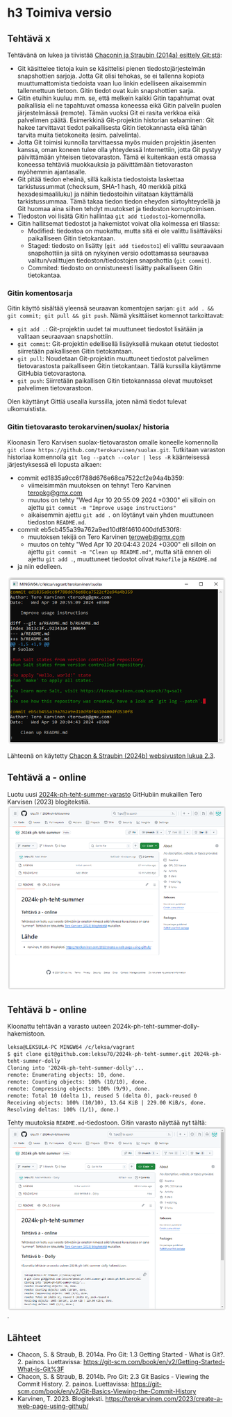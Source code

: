 # h3 Toimiva versio

## Tehtävä x
Tehtävänä on lukea ja tiivistää [Chaconin ja Straubin (2014a) esittely Git:stä](https://git-scm.com/book/en/v2/Getting-Started-What-is-Git%3F):
* Git käsittelee tietoja kuin se käsittelisi pienen tiedostojärjestelmän snapshottien sarjoja. Jotta Git olisi tehokas, se ei tallenna kopiota muuttumattomista tiedoista vaan luo linkin edelliseen aikaisemmin tallennettuun tietoon. Gitin tiedot ovat kuin snapshottien sarja.
* Gitin etuihin kuuluu mm. se, että melkein kaikki Gitin tapahtumat ovat paikallisia eli ne tapahtuvat omassa koneessa eikä Gitin palvelin puolen järjestelmässä (remote). Tämän vuoksi Git ei rasita verkkoa eikä palvelimen päätä. Esimerkkinä Git-projektin historian selaaminen: Git hakee tarvittavat tiedot paikallisesta Gitin tietokannasta eikä tähän tarvita muita tietokoneita (esim. palvelinta).
* Jotta Git toimisi kunnolla tarvittaessa myös muiden projektin jäsenten kanssa, oman koneen tulee olla yhteydessä Internettiin, jotta Git pystyy päivittämään yhteisen tietovaraston. Tämä ei kuitenkaan estä omassa koneessa tehtäviä muokkauksia ja päivittämään tietovaraston myöhemmin ajantasalle.
* Git pitää tiedon eheänä, sillä kaikista tiedostoista laskettaa tarkistussummat (checksum, SHA-1 hash, 40 merkkiä pitkä hexadesimaaliluku) ja näihin tiedostoihin viitataan käyttämällä tarkistussummaa. Tämä takaa tiedon tiedon eheyden siirtoyhteydellä ja Git huomaa aina siihen tehdyt muutokset ja tiedoston korruptoimisen.
* Tiedoston voi lisätä Gitin hallintaa `git add tiedosto1`-komennolla.
* Gitin hallitsemat tiedostot ja hakemistot voivat olla kolmessa eri tilassa:
  * Modified: tiedostoa on muokattu, mutta sitä ei ole valittu lisättäväksi paikalliseen Gitin tietokantaan.
  * Staged: tiedosto on lisätty (`git add tiedosto1`) eli valittu seuraavaan snapshottiin ja siitä on nykyinen versio odottamassa seuraavaa valitun/valittujen tiedoston/tiedostojen snapshottia (`git commit`).
  * Commited: tiedosto on onnistuneesti lisätty paikalliseen Gitin tietokantaa.

### Gitin komentosarja
Gitin käyttö sisältää yleensä seuraavan komentojen sarjan: `git add . && git commit; git pull && git push`. Nämä yksittäiset komennot tarkoittavat:
* `git add .`: Git-projektin uudet tai muuttuneet tiedostot lisätään ja valitaan seuraavaan snapshottiin.
* `git commit`: Git-projektin edellisellä lisäyksellä mukaan otetut tiedostot siirretään paikalliseen Gitin tietokantaan.
* `git pull`: Noudetaan Git-projektin muuttuneet tiedostot palvelimen tietovarastosta paikalliseen Gitin tietokantaan. Tällä kurssilla käytämme GitHubia tietovarastona.
* `git push`: Siirretään paikallisen Gitin tietokannassa olevat muutokset palvelimen tietovarastoon.

Olen käyttänyt Gittiä usealla kurssilla, joten nämä tiedot tulevat ulkomuistista.

### Gitin tietovarasto terokarvinen/suolax/ historia
Kloonasin Tero Karvisen suolax-tietovaraston omalle koneelle komennolla
`git clone https://github.com/terokarvinen/suolax.git`. Tutkitaan varaston historiaa komennolla `git log --patch --color | less -R` käänteisessä järjestyksessä eli lopusta alkaen:
* commit ed1835a9cc6f788d676e68ca7522cf2e94a4b359:
  * viimeisimmän muutoksen on tehnyt Tero Karvinen <teropkg@gmx.com>
  * muutos on tehty "Wed Apr 10 20:55:09 2024 +0300" eli silloin on ajettu `git commit -m "Improve usage instructions"`
  * aikaisemmin ajettu `git add .` on löytänyt vain yhden muuttuneen tiedoston `README.md`.
* commit eb5cb455a39a762a9ed10df8f4610400dfd530f8:
  * muutoksen tekijä on Tero Karvinen <teroweb@gmx.com>
  * muutos on tehty "Wed Apr 10 20:04:43 2024 +0300" eli silloin on ajettu `git commit -m "Clean up README.md"`, mutta sitä ennen oli ajettu `git add .`, muuttuneet tiedostot olivat `Makefile` ja `README.md`
* ja niin edelleen.

![Tero Karvisen git-varaston suolax historia.](https://github.com/leksu70/2024k-ph-teht/blob/master/kuvat/suolax.png "git log --patch ---color | less -R")

Lähteenä on käytetty [Chacon & Straubin (2024b) websivuston lukua 2.3](https://git-scm.com/book/en/v2/Git-Basics-Viewing-the-Commit-History).


## Tehtävä a - online
Luotu uusi [2024k-ph-teht-summer-varasto](https://github.com/leksu70/2024k-ph-teht-summer) GitHubiin mukaillen Tero Karvisen (2023) blogitekstiä.
![2024k-ph-teht-summer varasto luotu GitHubiin.](https://github.com/leksu70/2024k-ph-teht/blob/master/kuvat/summer.png "GitHubin varasto 2024k-ph-teht-summer")

## Tehtävä b - online
Kloonattu tehtävän a varasto uuteen 2024k-ph-teht-summer-dolly-hakemistoon.
```
leksa@LEKSULA-PC MINGW64 /c/leksa/vagrant
$ git clone git@github.com:leksu70/2024k-ph-teht-summer.git 2024k-ph-teht-summer-dolly
Cloning into '2024k-ph-teht-summer-dolly'...
remote: Enumerating objects: 10, done.
remote: Counting objects: 100% (10/10), done.
remote: Compressing objects: 100% (9/9), done.
remote: Total 10 (delta 1), reused 5 (delta 0), pack-reused 0
Receiving objects: 100% (10/10), 13.64 KiB | 229.00 KiB/s, done.
Resolving deltas: 100% (1/1), done.)
```
Tehty muutoksia `README.md`-tiedostoon. Gitin varasto näyttää nyt tältä:
![Päivitetty 2024k-ph-teht-summer-varasto](https://github.com/leksu70/2024k-ph-teht/blob/master/kuvat/dolly.png "GitHubin Dolly päivitetty varastoon 2024k-ph-teht-summer").


## Lähteet
  * Chacon, S. & Straub, B. 2014a. Pro Git: 1.3 Getting Started - What is Git?. 2. painos. Luettavissa: https://git-scm.com/book/en/v2/Getting-Started-What-is-Git%3F
  * Chacon, S. & Straub, B. 2014b. Pro Git: 2.3 Git Basics - Viewing the Commit History. 2. painos. Luettavissa: https://git-scm.com/book/en/v2/Git-Basics-Viewing-the-Commit-History
  * Karvinen, T. 2023. Blogiteksti. https://terokarvinen.com/2023/create-a-web-page-using-github/
